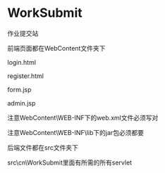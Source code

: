 # WorkSubmit
作业提交站

前端页面都在WebContent文件夹下

  login.html
  
  register.html
  
  form.jsp
  
  admin.jsp
  
  注意WebContent\WEB-INF下的web.xml文件必须写对
  
  注意WebContent\WEB-INF\lib下的jar包必须都要
  

后端文件都在src文件夹下

src\cn\WorkSubmit里面有所需的所有servlet
